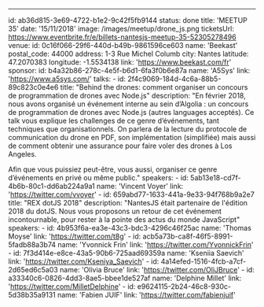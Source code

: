 ---
id: ab36d815-3e69-4722-b1e2-9c42f5fb9144
status: done
title: 'MEETUP 35'
date: '15/11/2018'
image: /images/meetup/drone_js.png
ticketsUrl: https://www.eventbrite.fr/e/billets-nantesjs-meetup-35-52305278496
venue:
    id: 0c16f066-29f6-440d-b49b-9861596ce603
    name: 'Beekast'
    postal_code: 44000
    address: 1-3 Rue Michel Columb
    city: Nantes
    latitude: 47.2070383
    longitude: -1.5534138
    link: 'https://www.beekast.com/fr'
sponsor:
    id: b4a32b86-278c-4e5f-b6d1-6fa3f0b6e87a
    name: 'A5Sys'
    link: 'https://www.a5sys.com/'
talks:
    -
        id: 2f4c9069-184d-4c6a-88b5-89c823c0e4e6
        title: "Behind the drones: comment organiser un concours de programmation de drones avec Node.js"
        description: "En février 2018, nous avons organisé un événement interne au sein d’Algolia : un concours de programmation de drones avec Node.js (autres languages acceptés). Ce talk vous explique les challenges de ce genre d’événements, tant techniques que organisationnels. On parlera de la lecture du protocole de communication du drone en PDF, son implémentation (simplifiée) mais aussi de comment obtenir une assurance pour faire voler des drones à Los Angeles.

Afin que vous puissiez peut-être, vous aussi, organiser ce genre d’événements en privé ou même public."
        speakers:
            -
                id: 5ab13e18-cd7f-4b6b-80c1-dd6ab224a9a1
                name: 'Vincent Voyer'
                link: 'https://twitter.com/vvoyer'
    -
        id: 659abd77-1633-441a-9e33-94f768b9a2e7
        title: "REX dotJS 2018"
        description: "NantesJS était partenaire de l'édition 2018 du dotJS. Nous vous proposons un retour de cet événement incontournable, pour rester à la pointe des actus du monde JavaScript"
        speakers:
            -
                id: 4b953f6a-ea3e-43c3-bdc3-4296c46f25ac
                name: 'Thomas Moyse'
                link: 'https://twitter.com/t8g'
            -
                id: acb5a73b-ca8f-46f5-8991-5fadb88a3b74
                name: 'Yvonnick Frin'
                link: 'https://twitter.com/YvonnickFrin'
            -
                id: 7f3d414e-e8ce-43a5-90b6-725aad69359a
                name: 'Kseniia Saevich'
                link: 'https://twitter.com/Kseniya_Saevich'
            -
                id: 4a14efed-1516-4fcb-a7cf-2d65ed6c5a03
                name: 'Olivia Bruce'
                link: 'https://twitter.com/OliJBruce'
            -
                id: a33340c6-0826-4dd3-8ae5-bbee1de527af
                name: 'Delphine Millet'
                link: 'https://twitter.com/MilletDelphine'
            -
                id: e9624115-2b24-46c8-930c-5d38b35a9131
                name: 'Fabien JUIF'
                link: 'https://twitter.com/fabienjuif'
